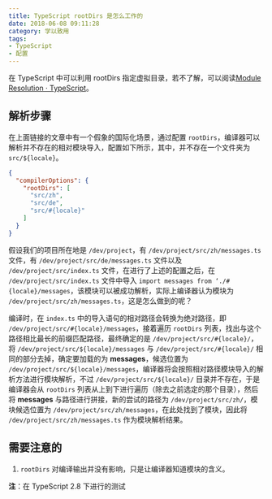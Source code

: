 ```yaml
---
title: TypeScript rootDirs 是怎么工作的
date: 2018-06-08 09:11:28
category: 学以致用
tags:
- TypeScript
- 配置
---
```


在 TypeScript 中可以利用 rootDirs 指定虚拟目录，若不了解，可以阅读[Module Resolution · TypeScript](https://www.typescriptlang.org/docs/handbook/module-resolution.html)。

## 解析步骤

在上面链接的文章中有一个假象的国际化场景，通过配置 `rootDirs`，编译器可以解析并不存在的相对模块导入，配置如下所示，其中，并不存在一个文件夹为 `src/${locale}`。

```json
{
  "compilerOptions": {
    "rootDirs": [
      "src/zh",
      "src/de",
      "src/#{locale}"
    ]
  }
}
```

假设我们的项目所在地是 `/dev/project`，有 `/dev/project/src/zh/messages.ts` 文件，有 `/dev/project/src/de/messages.ts` 文件以及 `/dev/project/src/index.ts` 文件，在进行了上述的配置之后，在 `/dev/project/src/index.ts` 文件中导入 `import messages from ‘./#{locale}/messages`，该模块可以被成功解析，实际上编译器认为模块为 `/dev/project/src/zh/messages.ts`，这是怎么做到的呢？

编译时，在 `index.ts` 中的导入语句的相对路径会转换为绝对路径，即 `/dev/project/src/#{locale}/messages`，接着遍历 `rootDirs` 列表，找出与这个路径相比最长的前缀匹配路径，最终确定的是 `/dev/project/src/#{locale}/`，将 `/dev/project/src/${locale}/messages` 与 `/dev/project/src/#{locale}/` 相同的部分去掉，确定要加载的为 **messages**，候选位置为 `/dev/project/src/${locale}/messages`，编译器将会按照相对路径模块导入的解析方法进行模块解析，不过 `/dev/project/src/${locale}/` 目录并不存在，于是编译器会从 `rootDirs` 列表从上到下进行遍历（除去之前选定的那个目录），然后将 **messages** 与路径进行拼接，新的尝试的路径为 `/dev/project/src/zh/`，模块候选位置为 `/dev/project/src/zh/messages`，在此处找到了模块，因此将 `/dev/project/src/zh/messages.ts` 作为模块解析结果。

## 需要注意的
1. `rootDirs` 对编译输出并没有影响，只是让编译器知道模块的含义。

**注**：在 TypeScript 2.8 下进行的测试
